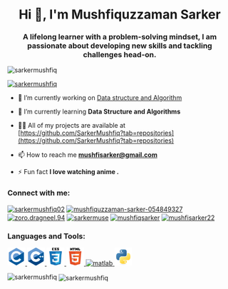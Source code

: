 <h1 align="center">Hi 👋, I'm Mushfiquzzaman Sarker</h1>
<h3 align="center">A lifelong learner with a problem-solving mindset, I am passionate about developing new skills and tackling challenges head-on.</h3>

<p align="left"> <img src="https://komarev.com/ghpvc/?username=sarkermushfiq&label=Profile%20views&color=0e75b6&style=flat" alt="sarkermushfiq" /> </p>

<p align="left"> <a href="https://github.com/ryo-ma/github-profile-trophy"><img src="https://github-profile-trophy.vercel.app/?username=sarkermushfiq" alt="sarkermushfiq" /></a> </p>

- 🔭 I’m currently working on [Data structure and Algorithm](https://github.com/SarkerMushfiq/Data-Structure-and-Algorithms)

- 🌱 I’m currently learning **Data Structure and Algorithms**

- 👨‍💻 All of my projects are available at [https://github.com/SarkerMushfiq?tab=repositories](https://github.com/SarkerMushfiq?tab=repositories)

- 📫 How to reach me **mushfisarker@gmail.com**

- ⚡ Fun fact **I love watching anime .**

<h3 align="left">Connect with me:</h3>
<p align="left">
<a href="https://twitter.com/sarkermushfiq02" target="blank"><img align="center" src="https://raw.githubusercontent.com/rahuldkjain/github-profile-readme-generator/master/src/images/icons/Social/twitter.svg" alt="sarkermushfiq02" height="30" width="40" /></a>
<a href="https://linkedin.com/in/mushfiquzzaman-sarker-054849327" target="blank"><img align="center" src="https://raw.githubusercontent.com/rahuldkjain/github-profile-readme-generator/master/src/images/icons/Social/linked-in-alt.svg" alt="mushfiquzzaman-sarker-054849327" height="30" width="40" /></a>
<a href="https://fb.com/zoro.dragneel.94" target="blank"><img align="center" src="https://raw.githubusercontent.com/rahuldkjain/github-profile-readme-generator/master/src/images/icons/Social/facebook.svg" alt="zoro.dragneel.94" height="30" width="40" /></a>
<a href="https://instagram.com/sarkermuse" target="blank"><img align="center" src="https://raw.githubusercontent.com/rahuldkjain/github-profile-readme-generator/master/src/images/icons/Social/instagram.svg" alt="sarkermuse" height="30" width="40" /></a>
<a href="https://codeforces.com/profile/mushfiqsarker" target="blank"><img align="center" src="https://raw.githubusercontent.com/rahuldkjain/github-profile-readme-generator/master/src/images/icons/Social/codeforces.svg" alt="mushfiqsarker" height="30" width="40" /></a>
<a href="https://www.leetcode.com/mushfisarker22" target="blank"><img align="center" src="https://raw.githubusercontent.com/rahuldkjain/github-profile-readme-generator/master/src/images/icons/Social/leet-code.svg" alt="mushfisarker22" height="30" width="40" /></a>
</p>

<h3 align="left">Languages and Tools:</h3>
<p align="left"> <a href="https://www.cprogramming.com/" target="_blank" rel="noreferrer"> <img src="https://raw.githubusercontent.com/devicons/devicon/master/icons/c/c-original.svg" alt="c" width="40" height="40"/> </a> <a href="https://www.w3schools.com/cpp/" target="_blank" rel="noreferrer"> <img src="https://raw.githubusercontent.com/devicons/devicon/master/icons/cplusplus/cplusplus-original.svg" alt="cplusplus" width="40" height="40"/> </a> <a href="https://www.w3schools.com/css/" target="_blank" rel="noreferrer"> <img src="https://raw.githubusercontent.com/devicons/devicon/master/icons/css3/css3-original-wordmark.svg" alt="css3" width="40" height="40"/> </a> <a href="https://www.w3.org/html/" target="_blank" rel="noreferrer"> <img src="https://raw.githubusercontent.com/devicons/devicon/master/icons/html5/html5-original-wordmark.svg" alt="html5" width="40" height="40"/> </a> <a href="https://www.mathworks.com/" target="_blank" rel="noreferrer"> <img src="https://upload.wikimedia.org/wikipedia/commons/2/21/Matlab_Logo.png" alt="matlab" width="40" height="40"/> </a> <a href="https://www.python.org" target="_blank" rel="noreferrer"> <img src="https://raw.githubusercontent.com/devicons/devicon/master/icons/python/python-original.svg" alt="python" width="40" height="40"/> </a> </p>

<p><img align="left" src="https://github-readme-stats.vercel.app/api/top-langs?username=sarkermushfiq&show_icons=true&locale=en&layout=compact" alt="sarkermushfiq" /></p>

<p>&nbsp;<img align="center" src="https://github-readme-stats.vercel.app/api?username=sarkermushfiq&show_icons=true&locale=en" alt="sarkermushfiq" /></p>
